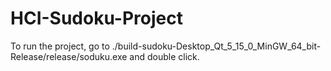 # HCI-Sudoku-Project

To run the project, go to ./build-sudoku-Desktop_Qt_5_15_0_MinGW_64_bit-Release/release/soduku.exe and double click.
